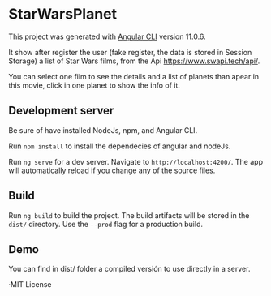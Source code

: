 # StarWarsPlanet

This project was generated with [Angular CLI](https://github.com/angular/angular-cli) version 11.0.6.

It show after register the user (fake register, the data is stored in Session Storage) a list of Star Wars films, from the Api https://www.swapi.tech/api/.

You can select one film to see the details and a list of planets than apear in this movie, click in one planet to show the info of it.

## Development server

Be sure of have installed NodeJs, npm, and Angular CLI.

Run `npm install` to install the dependecies of angular and nodeJs.

Run `ng serve` for a dev server. Navigate to `http://localhost:4200/`. The app will automatically reload if you change any of the source files.

## Build

Run `ng build` to build the project. The build artifacts will be stored in the `dist/` directory. Use the `--prod` flag for a production build.

## Demo

You can find in dist/ folder a compiled versión to use directly in a server.



·MIT License

